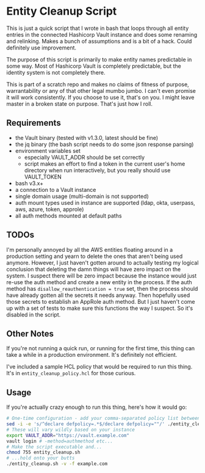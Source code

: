 # Entity Cleanup Script

This is just a quick script that I wrote in bash that loops through all entity entries in the connected Hashicorp Vault instance and does some renaming and relinking. Makes a bunch of assumptions and is a bit of a hack. Could definitely use improvement.

The purpose of this script is primarily to make entity names predictable in some way. Most of Hashicorp Vault is completely predictable, but the identity system is not completely there.

<aside class="notice">
This is part of a scratch repo and makes no claims of fitness of purpose, warrantability or any of that other legal mumbo jumbo. I can't even promise it will work consistently. If you choose to use it, that's on you. I might leave master in a broken state on purpose. That's just how I roll.
</aside>

## Requirements

- the Vault binary (tested with v1.3.0, latest should be fine)
- the jq binary (the bash script needs to do some json response parsing)
- environment variables set
  - especially VAULT_ADDR should be set correctly
  - script makes an effort to find a token in the current user's home directory when run interactively, but you really should use VAULT_TOKEN
- bash v3.x+
- a connection to a Vault instance
- single domain usage (multi-domain is not supported)
- auth mount types used in instance are supported (ldap, okta, userpass, aws, azure, token, approle)
- all auth methods mounted at default paths

## TODOs

I'm personally annoyed by all the AWS entities floating around in a production setting and yearn to delete the ones that aren't being used anymore. However, I just haven't gotten around to actually testing my logical conclusion that deleting the damn things will have zero impact on the system. I suspect there will be zero impact because the instance would just re-use the auth method and create a new entity in the process. If the auth method has `disallow_reauthentication = true` set, then the process should have already gotten all the secrets it needs anyway. Then hopefully used those secrets to establish an AppRole auth method. But I just haven't come up with a set of tests to make sure this functions the way I suspect. So it's disabled in the script.

## Other Notes

If you're not running a quick run, or running for the first time, this thing can take a while in a production environment. It's definitely not efficient.

I've included a sample HCL policy that would be required to run this thing. It's in `entity_cleanup_policy.hcl` for those curious.

## Usage

If you're actually crazy enough to run this thing, here's how it would go:

```bash
# One-time configuration - add your comma-separated policy list between the double quotes
sed -i -e 's/^declare defpolicy=.*$/declare defpolicy=""/' ./entity_cleanup.sh
# These will vary wildly based on your instance
export VAULT_ADDR="https://vault.example.com"
vault login # -method=authmethod etc...
# Make the script executable and...
chmod 755 entity_cleanup.sh
# ...hold onto your butts
./entity_cleanup.sh -v -f example.com
```

